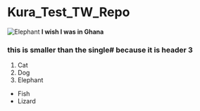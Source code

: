 # Kura_Test_TW_Repo

![Elephant](https://d.newsweek.com/en/full/1787915/elephant.jpg)
**I wish I was in Ghana**

### this is smaller than the single# because it is header 3

1. Cat 
2. Dog 
3. Elephant 
- Fish 
- Lizard
